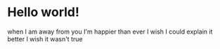 # Hello world!

when I am away from you 
I'm happier than ever
I wish I could explain it better
I wish it wasn't true
